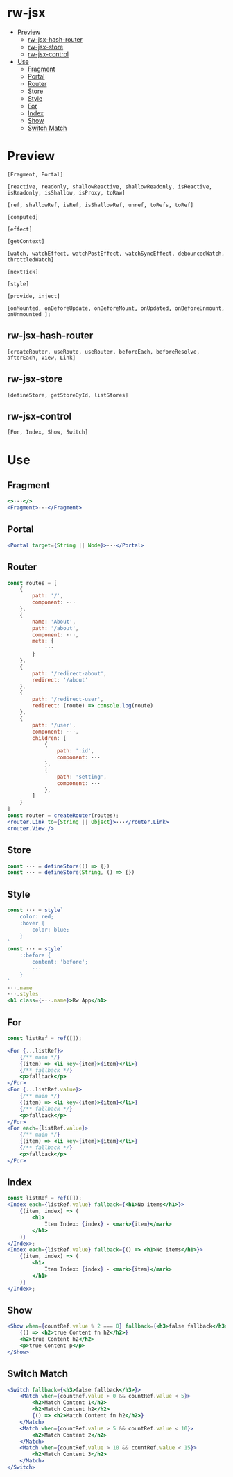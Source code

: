 # rw-jsx

- [Preview](#preview)
  - [rw-jsx-hash-router](#rw-jsx-hash-router)
  - [rw-jsx-store](#rw-jsx-store)
  - [rw-jsx-control](#rw-jsx-control)
- [Use](#use)
  - [Fragment](#fragment)
  - [Portal](#portal)
  - [Router](#router)
  - [Store](#store)
  - [Style](#style)
  - [For](#for)
  - [Index](#index)
  - [Show](#show)
  - [Switch Match](#switch-match)

# Preview

`[Fragment, Portal]`

`[reactive, readonly, shallowReactive, shallowReadonly, isReactive, isReadonly, isShallow, isProxy, toRaw]`

`[ref, shallowRef, isRef, isShallowRef, unref, toRefs, toRef]`

`[computed]`

`[effect]`

`[getContext]`

`[watch, watchEffect, watchPostEffect, watchSyncEffect, debouncedWatch, throttledWatch]`

`[nextTick]`

`[style]`

`[provide, inject]`

`[onMounted, onBeforeUpdate, onBeforeMount, onUpdated, onBeforeUnmount,  onUnmounted ];`

## rw-jsx-hash-router

`[createRouter, useRoute, useRouter, beforeEach, beforeResolve, afterEach, View, Link]`

## rw-jsx-store

`[defineStore, getStoreById, listStores]`

## rw-jsx-control

`[For, Index, Show, Switch]`

# Use

## Fragment

```jsx
<>···</>
<Fragment>···</Fragment>
```

## Portal

```jsx
<Portal target={String || Node}>···</Portal>
```

## Router

```jsx
const routes = [
    {
        path: '/',
        component: ···
    },
    {
        name: 'About',
        path: '/about',
        component: ···,
        meta: {
            ···
        }
    },
    {
        path: '/redirect-about',
        redirect: '/about'
    },
    {
        path: '/redirect-user',
        redirect: (route) => console.log(route)
    },
    {
        path: '/user',
        component: ···,
        children: [
            {
                path: ':id',
                component: ···
            },
            {
                path: 'setting',
                component: ···
            },
        ]
    }
]
const router = createRouter(routes);
<router.Link to={String || Object}>···</router.Link>
<router.View />
```

## Store

```js
const ··· = defineStore(() => {})
const ··· = defineStore(String, () => {})
```

## Style

```jsx
const ··· = style`
    color: red;
    :hover {
        color: blue;
    }
`
const ··· = style`
    ::before {
        content: 'before';
        ···
    }
`
···.name
···.styles
<h1 class={···.name}>Rw App</h1>
```

## For

```jsx
const listRef = ref([]);

<For {...listRef}>
    {/** main */}
    {(item) => <li key={item}>{item}</li>}
    {/** fallback */}
    <p>fallback</p>
</For>
<For {...listRef.value}>
    {/** main */}
    {(item) => <li key={item}>{item}</li>}
    {/** fallback */}
    <p>fallback</p>
</For>
<For each={listRef.value}>
    {/** main */}
    {(item) => <li key={item}>{item}</li>}
    {/** fallback */}
    <p>fallback</p>
</For>

```

## Index

```jsx
const listRef = ref([]);
<Index each={listRef.value} fallback={<h1>No items</h1>}>
    {(item, index) => (
        <h1>
            Item Index: {index} - <mark>{item}</mark>
        </h1>
    )}
</Index>;
<Index each={listRef.value} fallback={() => <h1>No items</h1>}>
    {(item, index) => (
        <h1>
            Item Index: {index} - <mark>{item}</mark>
        </h1>
    )}
</Index>;
```

## Show

```jsx
<Show when={countRef.value % 2 === 0} fallback={<h3>false fallback</h3>}>
    {() => <h2>true Content fn h2</h2>}
    <h2>true Content h2</h2>
    <p>true Content p</p>
</Show>
```

## Switch Match

```jsx
<Switch fallback={<h3>false fallback</h3>}>
    <Match when={countRef.value > 0 && countRef.value < 5}>
        <h2>Match Content 1</h2>
        <h2>Match Content h2</h2>
        {() => <h2>Match Content fn h2</h2>}
    </Match>
    <Match when={countRef.value > 5 && countRef.value < 10}>
        <h2>Match Content 2</h2>
    </Match>
    <Match when={countRef.value > 10 && countRef.value < 15}>
        <h2>Match Content 3</h2>
    </Match>
</Switch>
```
